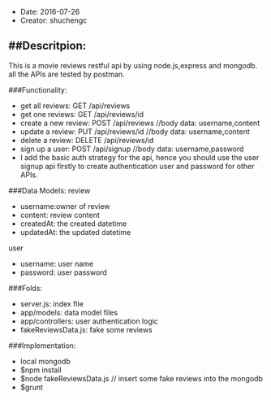 
* Date: 2016-07-26
* Creator: shuchengc

##Descritpion:
----
This is a movie reviews restful api by using node.js,express and mongodb.
all the APIs are tested by postman.

###Functionality:

- get all reviews: GET /api/reviews
- get one reviews: GET /api/reviews/id
- create a new review: POST /api/reviews  //body data: username,content
- update a review: PUT /api/reviews/id  //body data: username,content
- delete a review: DELETE /api/reviews/id 
- sign up a user: POST /api/signup	//body data: username,password
- I add the basic auth strategy for the api, hence you should use the user signup api firstly to create authentication user and password for other APIs.

###Data Models:
review
- username:owner of review
- content: review content
- createdAt: the created datetime
- updatedAt: the updated datetime

user
- username: user name
- password: user password

###Folds:
- server.js: index file
- app/models: data model files
- app/controllers: user authentication logic
- fakeReviewsData.js: fake some reviews

###Implementation:
- local mongodb
- $npm install
- $node fakeReviewsData.js  // insert some fake reviews into the mongodb
- $grunt


